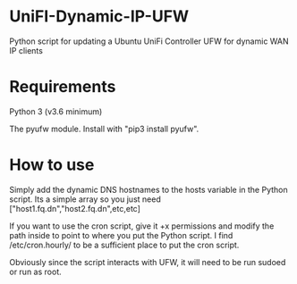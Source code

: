 # UniFI-Dynamic-IP-UFW
Python script for updating a Ubuntu UniFi Controller UFW for dynamic WAN IP clients

# Requirements
Python 3 (v3.6 minimum)

The pyufw module.  Install with "pip3 install pyufw".

# How to use
Simply add the dynamic DNS hostnames to the hosts variable in the Python script.  Its a simple array so you just need ["host1.fq.dn","host2.fq.dn",etc,etc]

If you want to use the cron script, give it +x permissions and modify the path inside to point to where you put the Python script.  I find /etc/cron.hourly/ to be a sufficient place to put the cron script.

Obviously since the script interacts with UFW, it will need to be run sudoed or run as root.
